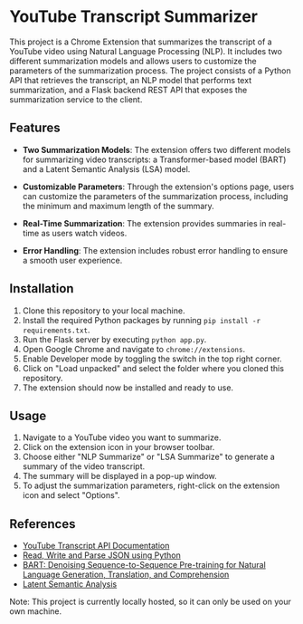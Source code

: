 # YouTube Transcript Summarizer

This project is a Chrome Extension that summarizes the transcript of a YouTube video using Natural Language Processing (NLP). It includes two different summarization models and allows users to customize the parameters of the summarization process. The project consists of a Python API that retrieves the transcript, an NLP model that performs text summarization, and a Flask backend REST API that exposes the summarization service to the client.

## Features

- **Two Summarization Models**: The extension offers two different models for summarizing video transcripts: a Transformer-based model (BART) and a Latent Semantic Analysis (LSA) model.

- **Customizable Parameters**: Through the extension's options page, users can customize the parameters of the summarization process, including the minimum and maximum length of the summary.

- **Real-Time Summarization**: The extension provides summaries in real-time as users watch videos.

- **Error Handling**: The extension includes robust error handling to ensure a smooth user experience.

## Installation

1. Clone this repository to your local machine.
2. Install the required Python packages by running `pip install -r requirements.txt`.
3. Run the Flask server by executing `python app.py`.
4. Open Google Chrome and navigate to `chrome://extensions`.
5. Enable Developer mode by toggling the switch in the top right corner.
6. Click on "Load unpacked" and select the folder where you cloned this repository.
7. The extension should now be installed and ready to use.

## Usage

1. Navigate to a YouTube video you want to summarize.
2. Click on the extension icon in your browser toolbar.
3. Choose either "NLP Summarize" or "LSA Summarize" to generate a summary of the video transcript.
4. The summary will be displayed in a pop-up window.
5. To adjust the summarization parameters, right-click on the extension icon and select "Options".

## References

- [YouTube Transcript API Documentation](https://developers.google.com/youtube/v3/docs/captions)
- [Read, Write and Parse JSON using Python](https://realpython.com/python-json/)
- [BART: Denoising Sequence-to-Sequence Pre-training for Natural Language Generation, Translation, and Comprehension](https://arxiv.org/abs/1910.13461)
- [Latent Semantic Analysis](https://en.wikipedia.org/wiki/Latent_semantic_analysis)

Note: This project is currently locally hosted, so it can only be used on your own machine.

